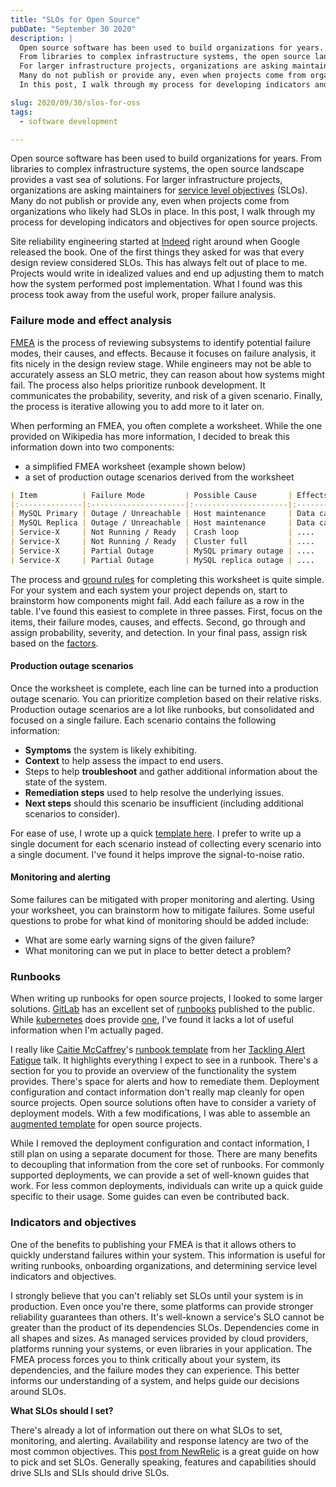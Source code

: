 ```yaml
---
title: "SLOs for Open Source"
pubDate: "September 30 2020"
description: |
  Open source software has been used to build organizations for years.
  From libraries to complex infrastructure systems, the open source landscape provides a vast sea of solutions.
  For larger infrastructure projects, organizations are asking maintainers for service level objectives (SLOs).
  Many do not publish or provide any, even when projects come from organizations who likely had SLOs in place.
  In this post, I walk through my process for developing indicators and objectives for open source projects.

slug: 2020/09/30/slos-for-oss
tags:
  - software development

---
```


Open source software has been used to build organizations for years.
From libraries to complex infrastructure systems, the open source landscape provides a vast sea of solutions.
For larger infrastructure projects, organizations are asking maintainers for [service level objectives] (SLOs).
Many do not publish or provide any, even when projects come from organizations who likely had SLOs in place.
In this post, I walk through my process for developing indicators and objectives for open source projects.

[service level objectives]: https://en.wikipedia.org/wiki/Service-level_objective

<!--more-->

Site reliability engineering started at [Indeed] right around when Google released the book.
One of the first things they asked for was that every design review considered SLOs.
This has always felt out of place to me.
Projects would write in idealized values and end up adjusting them to match how the system performed post implementation.
What I found was this process took away from the useful work, proper failure analysis.

[Indeed]: https://indeed.com

### Failure mode and effect analysis

[FMEA] is the process of reviewing subsystems to identify potential failure modes, their causes, and effects.
Because it focuses on failure analysis, it fits nicely in the design review stage.
While engineers may not be able to accurately assess an SLO metric, they can reason about how systems might fail.
The process also helps prioritize runbook development.
It communicates the probability, severity, and risk of a given scenario.
Finally, the process is iterative allowing you to add more to it later on.

When performing an FMEA, you often complete a worksheet.
While the one provided on Wikipedia has more information, I decided to break this information down into two components: 

* a simplified FMEA worksheet (example shown below)
* a set of production outage scenarios derived from the worksheet

```markdown
| Item          | Failure Mode         | Possible Cause       | Effects                 | Probability (P)        | Severity (S)    | Detection (D) | Risk      |
|:--------------|:---------------------|:---------------------|:------------------------|:-----------------------|:----------------|:--------------|:----------|
| MySQL Primary | Outage / Unreachable | Host maintenance     | Data cannot be stored   | occasional (C)         | critical (IV)   | certain       | moderate  |
| MySQL Replica | Outage / Unreachable | Host maintenance     | Data cannot be read     | remote (B)             | critical (IV)   | certain       | moderate  |
| Service-X     | Not Running / Ready  | Crash loop           | ....                    | extremely unlikely (A) | critical (IV)   | certain       | low       |
| Service-X     | Not Running / Ready  | Cluster full         | ....                    | remote (B)             | critical (IV)   | high          | moderate  |
| Service-X     | Partial Outage       | MySQL primary outage | ....                    | occasional (B)         | critical (IV)   | high          | moderate  |
| Service-X     | Partial Outage       | MySQL replica outage | ....                    | remote (B)             | critical (IV)   | high          | moderate  |
```

The process and [ground rules] for completing this worksheet is quite simple.
For your system and each system your project depends on, start to brainstorm how components might fail.
Add each failure as a row in the table.
I've found this easiest to complete in three passes.
First, focus on the items, their failure modes, causes, and effects.
Second, go through and assign probability, severity, and detection.
In your final pass, assign risk based on the [factors].

[FMEA]: https://en.wikipedia.org/wiki/Failure_mode_and_effects_analysis
[ground rules]: https://en.wikipedia.org/wiki/Failure_mode_and_effects_analysis#Ground_rules
[factors]: https://en.wikipedia.org/wiki/Failure_mode_and_effects_analysis#Risk_level_(P%C3%97S)_and_(D)

#### Production outage scenarios

Once the worksheet is complete, each line can be turned into a production outage scenario.
You can prioritize completion based on their relative risks.
Production outage scenarios are a lot like runbooks, but consolidated and focused on a single failure.
Each scenario contains the following information:

* **Symptoms** the system is likely exhibiting.
* **Context** to help assess the impact to end users.
* Steps to help **troubleshoot** and gather additional information about the state of the system.
* **Remediation steps** used to help resolve the underlying issues.
* **Next steps** should this scenario be insufficient (including additional scenarios to consider).

For ease of use, I wrote up a quick [template here](https://gist.github.com/mjpitz/985f8562addb8d137cd5b99872e3f5f8).
I prefer to write up a single document for each scenario instead of collecting every scenario into a single document.
I've found it helps improve the signal-to-noise ratio.

#### Monitoring and alerting

Some failures can be mitigated with proper monitoring and alerting.
Using your worksheet, you can brainstorm how to mitigate failures.
Some useful questions to probe for what kind of monitoring should be added include:

* What are some early warning signs of the given failure?
* What monitoring can we put in place to better detect a problem?

### Runbooks

When writing up runbooks for open source projects, I looked to some larger solutions.
[GitLab](https://gitlab.com/) has an excellent set of [runbooks](https://gitlab.com/gitlab-com/runbooks) published to the public.
While [kubernetes](https://kubernetes.io) does provide [one](https://github.com/kubernetes-monitoring/kubernetes-mixin/blob/master/runbook.md),
I've found it lacks a lot of useful information when I'm actually paged.

I really like [Caitie McCaffrey]'s [runbook template] from her [Tackling Alert Fatigue] talk.
It highlights everything I expect to see in a runbook.
There's a section for you to provide an overview of the functionality the system provides.
There's space for alerts and how to remediate them.
Deployment configuration and contact information don't really map cleanly for open source projects.
Open source solutions often have to consider a variety of deployment models. 
With a few modifications, I was able to assemble an [augmented template] for open source projects.

While I removed the deployment configuration and contact information, I still plan on using a separate document for those.
There are many benefits to decoupling that information from the core set of runbooks.
For commonly supported deployments, we can provide a set of well-known guides that work.
For less common deployments, individuals can write up a quick guide specific to their usage.
Some guides can even be contributed back.

[Caitie McCaffrey]: https://twitter.com/caitie
[runbook template]: https://github.com/CaitieM20/Talks/blob/master/TacklingAlertFatigue/runbook.md
[Tackling Alert Fatigue]: https://vimeo.com/173704290
[augmented template]: https://gist.github.com/mjpitz/fd7cb715d4d6f77dff97b89baebc60a6

### Indicators and objectives

One of the benefits to publishing your FMEA is that it allows others to quickly understand failures within your system.
This information is useful for writing runbooks, onboarding organizations, and determining service level indicators and objectives.

I strongly believe that you can't reliably set SLOs until your system is in production.
Even once you're there, some platforms can provide stronger reliability guarantees than others.
It's well-known a service's SLO cannot be greater than the product of its dependencies SLOs.
Dependencies come in all shapes and sizes.
As managed services provided by cloud providers, platforms running your systems, or even libraries in your application. 
The FMEA process forces you to think critically about your system, its dependencies, and the failure modes they can experience.
This better informs our understanding of a system, and helps guide our decisions around SLOs.

**What SLOs should I set?**

There's already a lot of information out there on what SLOs to set, monitoring, and alerting.
Availability and response latency are two of the most common objectives.
This [post from NewRelic](https://blog.newrelic.com/engineering/best-practices-for-setting-slos-and-slis-for-modern-complex-systems/) is a great guide on how to pick and set SLOs.
Generally speaking, features and capabilities should drive SLIs and SLIs should drive SLOs.
